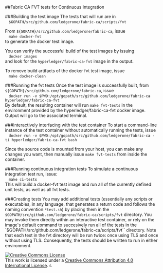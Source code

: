 ##Fabric CA FVT tests for Continuous Integration<br>

###Building the test image
The tests that will run are in  
&nbsp;&nbsp;&nbsp;``$GOPATH/src/github.com/ledgerone/fabric-ca/scripts/fvt``  

From ``${GOPATH}/src/github.com/ledgerone/fabric-ca``, issue  
&nbsp;&nbsp;&nbsp;``make docker-fvt``  
to generate the docker test image.

You can verify the successful build of the test images by issuing  
&nbsp;&nbsp;&nbsp;``docker images``  
and look for the ``hyperledger/fabric-ca-fvt`` image in the output.  

To remove build artifacts of the docker fvt test image, issue  
&nbsp;&nbsp;&nbsp;``make docker-clean``<br>

###Running the fvt tests
Once the test image is successfully built, from ``${GOPATH}/src/github.com/ledgerone/fabric-ca``, issue  
&nbsp;&nbsp;&nbsp;``docker run -v $PWD:/opt/gopath/src/github.com/ledgerone/fabric-ca hyperledger/fabric-ca-fvt``  
By default, the resulting container will run ``make fvt-tests`` in the environment provided by the hyperledger/fabric-ca-fvt docker image. Output will go to the associated terminal.<br>

###Interactively interfacing with the test container
To start a command-line instance of the test container without automatically running the tests, issue  
&nbsp;&nbsp;&nbsp;``docker run -v $PWD:/opt/gopath/src/github.com/ledgerone/fabric-ca -ti hyperledger/fabric-ca-fvt bash``

Since the source code is mounted from your host, you can make any changes you want, then manually issue ``make fvt-tests`` from inside the container.<br>

###Running continuous integration tests
To simulate a continuous integration test run, issue:  
&nbsp;&nbsp;&nbsp;``make ci-tests``  
This will build a docker-fvt test image and run all of the currently defined unit tests, as well as all fvt tests.<br>

###Creating tests
You may add additional tests (essentially any scripts or executables, in any language, that generates a return code and follows the naming convention `*test.sh`) by placing them in the ``$GOPATH/src/github.com/ledgerone/fabric-ca/scripts/fvt`` directory. You may invoke them directly within an interactive test container, or rely on the image's default command to succesively run all of the tests in the `$GOPATH/src/github.com/ledgerone/fabric-ca/scripts/fvt`` directory. Note that each test in the fvt directory will be run twice: once using TLS and once without using TLS. Consequently, the tests should be written to run in either environment.

<a rel="license" href="http://creativecommons.org/licenses/by/4.0/"><img alt="Creative Commons License" style="border-width:0" src="https://i.creativecommons.org/l/by/4.0/88x31.png" /></a><br />This work is licensed under a <a rel="license" href="http://creativecommons.org/licenses/by/4.0/">Creative Commons Attribution 4.0 International License</a>.
s
